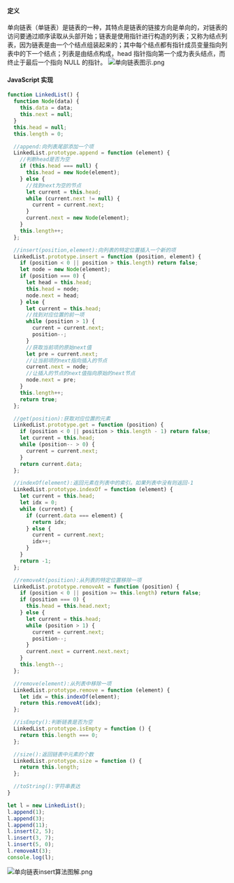 #### 定义

单向链表（单链表）是链表的一种，其特点是链表的链接方向是单向的，对链表的访问要通过顺序读取从头部开始；链表是使用指针进行构造的列表；又称为结点列表，因为链表是由一个个结点组装起来的；其中每个结点都有指针成员变量指向列表中的下一个结点；列表是由结点构成，head 指针指向第一个成为表头结点，而终止于最后一个指向 NULL 的指针。
![单向链表图示.png](https://upload-images.jianshu.io/upload_images/13613564-2938670555b619d9.png?imageMogr2/auto-orient/strip%7CimageView2/2/w/1240)

#### JavaScript 实现

```js
function LinkedList() {
  function Node(data) {
    this.data = data;
    this.next = null;
  }
  this.head = null;
  this.length = 0;

  //append:向列表尾部添加一个项
  LinkedList.prototype.append = function (element) {
    //判断head是否为空
    if (this.head === null) {
      this.head = new Node(element);
    } else {
      //找到next为空的节点
      let current = this.head;
      while (current.next != null) {
        current = current.next;
      }
      current.next = new Node(element);
    }
    this.length++;
  };

  //insert(position,element):向列表的特定位置插入一个新的项
  LinkedList.prototype.insert = function (position, element) {
    if (position < 0 || position > this.length) return false;
    let node = new Node(element);
    if (position === 0) {
      let head = this.head;
      this.head = node;
      node.next = head;
    } else {
      let current = this.head;
      //找到对应位置的前一项
      while (position > 1) {
        current = current.next;
        position--;
      }
      //获取当前项的原始next值
      let pre = current.next;
      //让当前项的next指向插入的节点
      current.next = node;
      //让插入的节点的next值指向原始的next节点
      node.next = pre;
    }
    this.length++;
    return true;
  };

  //get(position):获取对应位置的元素
  LinkedList.prototype.get = function (position) {
    if (position < 0 || position > this.length - 1) return false;
    let current = this.head;
    while (position-- > 0) {
      current = current.next;
    }
    return current.data;
  };

  //indexOf(element):返回元素在列表中的索引。如果列表中没有则返回-1
  LinkedList.prototype.indexOf = function (element) {
    let current = this.head;
    let idx = 0;
    while (current) {
      if (current.data === element) {
        return idx;
      } else {
        current = current.next;
        idx++;
      }
    }
    return -1;
  };

  //removeAt(position):从列表的特定位置移除一项
  LinkedList.prototype.removeAt = function (position) {
    if (position < 0 || position >= this.length) return false;
    if (position === 0) {
      this.head = this.head.next;
    } else {
      let current = this.head;
      while (position > 1) {
        current = current.next;
        position--;
      }
      current.next = current.next.next;
    }
    this.length--;
  };

  //remove(element):从列表中移除一项
  LinkedList.prototype.remove = function (element) {
    let idx = this.indexOf(element);
    return this.removeAt(idx);
  };

  //isEmpty():判断链表是否为空
  LinkedList.prototype.isEmpty = function () {
    return this.length === 0;
  };

  //size():返回链表中元素的个数
  LinkedList.prototype.size = function () {
    return this.length;
  };

  //toString():字符串表达
}

let l = new LinkedList();
l.append(1);
l.append(3);
l.append(11);
l.insert(2, 5);
l.insert(3, 7);
l.insert(5, 0);
l.removeAt(3);
console.log(l);
```

![单向链表insert算法图解.png](https://upload-images.jianshu.io/upload_images/13613564-c46d91b9004b5688.png?imageMogr2/auto-orient/strip%7CimageView2/2/w/1240)
